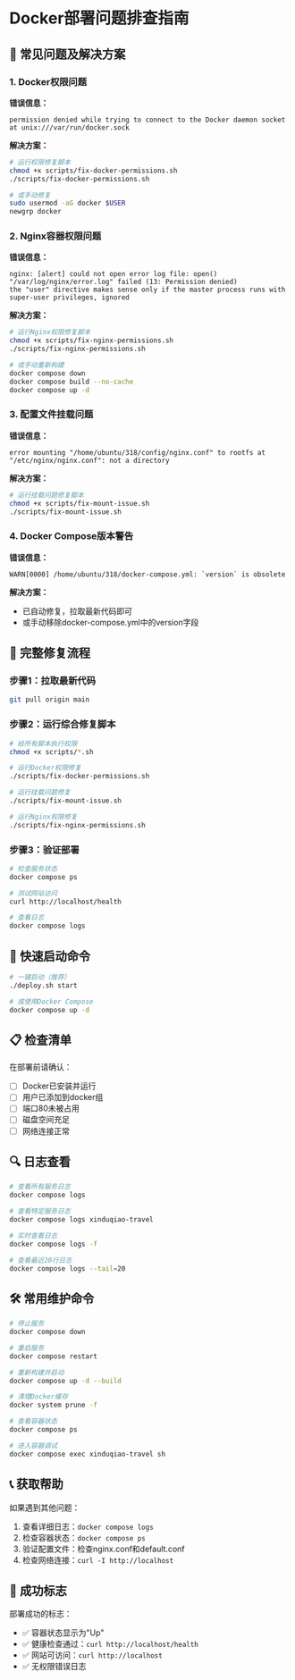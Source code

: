 # Docker部署问题排查指南

## 🚨 常见问题及解决方案

### 1. Docker权限问题

**错误信息：**
```
permission denied while trying to connect to the Docker daemon socket at unix:///var/run/docker.sock
```

**解决方案：**
```bash
# 运行权限修复脚本
chmod +x scripts/fix-docker-permissions.sh
./scripts/fix-docker-permissions.sh

# 或手动修复
sudo usermod -aG docker $USER
newgrp docker
```

### 2. Nginx容器权限问题

**错误信息：**
```
nginx: [alert] could not open error log file: open() "/var/log/nginx/error.log" failed (13: Permission denied)
the "user" directive makes sense only if the master process runs with super-user privileges, ignored
```

**解决方案：**
```bash
# 运行Nginx权限修复脚本
chmod +x scripts/fix-nginx-permissions.sh
./scripts/fix-nginx-permissions.sh

# 或手动重新构建
docker compose down
docker compose build --no-cache
docker compose up -d
```

### 3. 配置文件挂载问题

**错误信息：**
```
error mounting "/home/ubuntu/318/config/nginx.conf" to rootfs at "/etc/nginx/nginx.conf": not a directory
```

**解决方案：**
```bash
# 运行挂载问题修复脚本
chmod +x scripts/fix-mount-issue.sh
./scripts/fix-mount-issue.sh
```

### 4. Docker Compose版本警告

**错误信息：**
```
WARN[0000] /home/ubuntu/318/docker-compose.yml: `version` is obsolete
```

**解决方案：**
- 已自动修复，拉取最新代码即可
- 或手动移除docker-compose.yml中的version字段

## 🔧 完整修复流程

### 步骤1：拉取最新代码
```bash
git pull origin main
```

### 步骤2：运行综合修复脚本
```bash
# 给所有脚本执行权限
chmod +x scripts/*.sh

# 运行Docker权限修复
./scripts/fix-docker-permissions.sh

# 运行挂载问题修复
./scripts/fix-mount-issue.sh

# 运行Nginx权限修复
./scripts/fix-nginx-permissions.sh
```

### 步骤3：验证部署
```bash
# 检查服务状态
docker compose ps

# 测试网站访问
curl http://localhost/health

# 查看日志
docker compose logs
```

## 🚀 快速启动命令

```bash
# 一键启动（推荐）
./deploy.sh start

# 或使用Docker Compose
docker compose up -d
```

## 📋 检查清单

在部署前请确认：

- [ ] Docker已安装并运行
- [ ] 用户已添加到docker组
- [ ] 端口80未被占用
- [ ] 磁盘空间充足
- [ ] 网络连接正常

## 🔍 日志查看

```bash
# 查看所有服务日志
docker compose logs

# 查看特定服务日志
docker compose logs xinduqiao-travel

# 实时查看日志
docker compose logs -f

# 查看最近20行日志
docker compose logs --tail=20
```

## 🛠️ 常用维护命令

```bash
# 停止服务
docker compose down

# 重启服务
docker compose restart

# 重新构建并启动
docker compose up -d --build

# 清理Docker缓存
docker system prune -f

# 查看容器状态
docker compose ps

# 进入容器调试
docker compose exec xinduqiao-travel sh
```

## 📞 获取帮助

如果遇到其他问题：

1. 查看详细日志：`docker compose logs`
2. 检查容器状态：`docker compose ps`
3. 验证配置文件：检查nginx.conf和default.conf
4. 检查网络连接：`curl -I http://localhost`

## 🎯 成功标志

部署成功的标志：
- ✅ 容器状态显示为"Up"
- ✅ 健康检查通过：`curl http://localhost/health`
- ✅ 网站可访问：`curl http://localhost`
- ✅ 无权限错误日志
